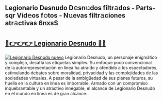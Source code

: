 ## Legionario Desnudo D𝚎sn𝚞dos filtr𝚊dos - Parts-sqr Vid𝚎os f𝚘tos - N𝚞evas filtr𝚊ciones atr𝚊ctivas 6nxsS

# <h2><a href="http://mb95u0e.tromn.icu/?c=Legionario+Desnudo">🔗👉👉👉 Legionario Desnudo 🔗🔗</a></h2>

[![Legionario Desnudo nuevo](https://i.imgur.com/pEAQMta.gif)](http://mb95u0e.tromn.icu/?c=Legionario+Desnudo)
Legionario Desnudo, un personaje enigmático y complejo, desafía las etiquetas simples. Su enfoque poco convencional de la autorrepresentación en línea ha atraído y ofendido a los espectadores, estimulando debates sobre moralidad, privacidad y las complejidades de las sociedades virtuales. A pesar de la ambigüedad de sus planes futuros, su huella en la cultura en línea es imborrable. Armado con un compromiso inquebrantable y un atractivo innegable, el alcance de Legionario Desnudo en el mundo en línea es de gran alcance.
